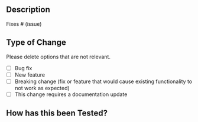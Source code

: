 ## Description

<!-- Please include a summary of the change and which issue is fixed. Please also include relevant motivation and context. List any dependencies that are required for this change. -->

Fixes # (issue)

## Type of Change

Please delete options that are not relevant.

-   [ ] Bug fix
-   [ ] New feature
-   [ ] Breaking change (fix or feature that would cause existing functionality to not work as expected)
-   [ ] This change requires a documentation update

## How has this been Tested?

<!-- Please describe the tests that you ran to verify your changes. Provide instructions so we can reproduce. Please also list any relevant details for your test configuration. -->
